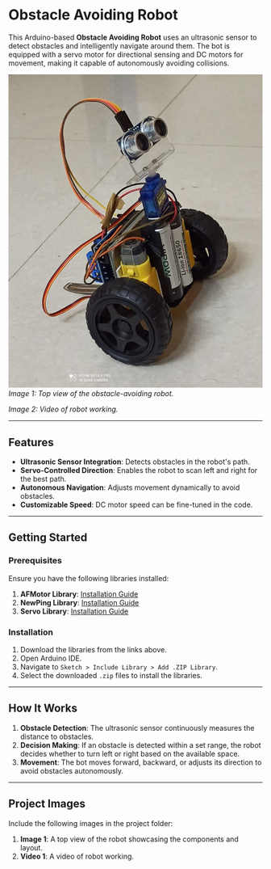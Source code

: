 # Obstacle Avoiding Robot

This Arduino-based **Obstacle Avoiding Robot** uses an ultrasonic sensor to detect obstacles and intelligently navigate around them. The bot is equipped with a servo motor for directional sensing and DC motors for movement, making it capable of autonomously avoiding collisions.

![Robot Image 1](photo.jpg)  
*Image 1: Top view of the obstacle-avoiding robot.*

*Image 2: Video of robot working.*

---

## Features
- **Ultrasonic Sensor Integration**: Detects obstacles in the robot's path.
- **Servo-Controlled Direction**: Enables the robot to scan left and right for the best path.
- **Autonomous Navigation**: Adjusts movement dynamically to avoid obstacles.
- **Customizable Speed**: DC motor speed can be fine-tuned in the code.

---

## Getting Started

### Prerequisites
Ensure you have the following libraries installed:
1. **AFMotor Library**: [Installation Guide](https://learn.adafruit.com/adafruit-motor-shield/library-install)
2. **NewPing Library**: [Installation Guide](https://github.com/livetronic/Arduino-NewPing)
3. **Servo Library**: [Installation Guide](https://github.com/arduino-libraries/Servo.git)

### Installation
1. Download the libraries from the links above.
2. Open Arduino IDE.
3. Navigate to `Sketch > Include Library > Add .ZIP Library`.
4. Select the downloaded `.zip` files to install the libraries.

---

## How It Works
1. **Obstacle Detection**: The ultrasonic sensor continuously measures the distance to obstacles.
2. **Decision Making**: If an obstacle is detected within a set range, the robot decides whether to turn left or right based on the available space.
3. **Movement**: The bot moves forward, backward, or adjusts its direction to avoid obstacles autonomously.

---

## Project Images
Include the following images in the project folder:
1. **Image 1**: A top view of the robot showcasing the components and layout.
2. **Video 1**: A video of robot working.